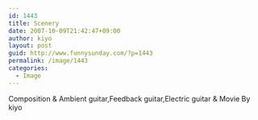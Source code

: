 ```yaml
---
id: 1443
title: Scenery
date: 2007-10-09T21:42:47+09:00
author: kiyo
layout: post
guid: http://www.funnysunday.com/?p=1443
permalink: /image/1443
categories:
  - Image
---
```

Composition & Ambient guitar,Feedback guitar,Electric guitar & Movie By kiyo